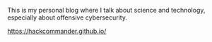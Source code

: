 This is my personal blog where I talk about science and technology, especially about offensive cybersecurity.

https://hackcommander.github.io/
